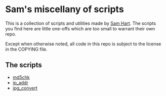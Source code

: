 # Sam's miscellany of scripts

This is a collection of scripts and utilities made by [Sam
Hart](https://github.com/criswell). The scripts you find here are little
one-offs which are too small to warrant their own repo.

Except when otherwise noted, all code in this repo is subject to the license
in the COPYING file.

## The scripts

* [md5chk](md5chk/)
* [ip_addr](ip_addr)
* [jpg_convert](jpg_convert)
